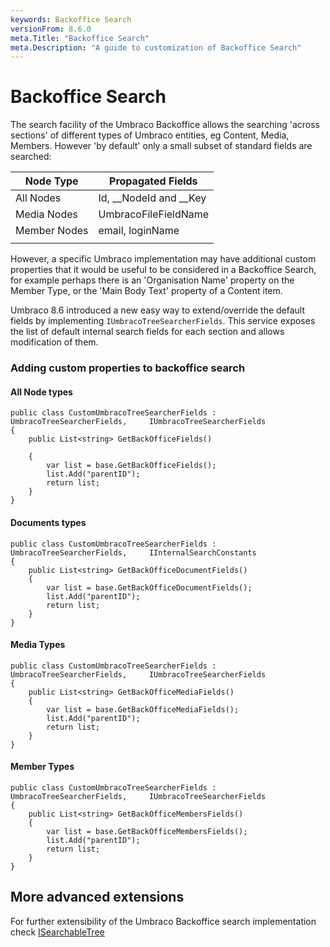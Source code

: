 ```yaml
---
keywords: Backoffice Search
versionFrom: 8.6.0
meta.Title: "Backoffice Search"
meta.Description: "A guide to customization of Backoffice Search"
---
```


# Backoffice Search

The search facility of the Umbraco Backoffice allows the searching 'across sections' of different types of Umbraco entities, eg Content, Media, Members. However 'by default' only a small subset of standard fields are searched:

| Node Type    | Propagated Fields      |
| ------------ | ---------------------- |
| All Nodes    | Id, __NodeId and __Key |
| Media Nodes  | UmbracoFileFieldName   |
| Member Nodes | email, loginName       |
|              |                        |

However, a specific Umbraco implementation may have additional custom properties that it would be useful to be considered in a Backoffice Search, for example perhaps there is an 'Organisation Name' property on the Member Type, or the 'Main Body Text' property of a Content item. 

Umbraco 8.6 introduced a new easy way to extend/override the default fields by implementing `IUmbracoTreeSearcherFields`. This service exposes the list of default internal search fields for each section and allows modification of them.

### Adding custom properties to backoffice search

#### All Node types

```
public class CustomUmbracoTreeSearcherFields : UmbracoTreeSearcherFields,     IUmbracoTreeSearcherFields
{
    public List<string> GetBackOfficeFields()

    {
        var list = base.GetBackOfficeFields();
        list.Add("parentID");
        return list;
    }
}
```

#### Documents types

```
public class CustomUmbracoTreeSearcherFields : UmbracoTreeSearcherFields,     IInternalSearchConstants
{
    public List<string> GetBackOfficeDocumentFields()
    {
        var list = base.GetBackOfficeDocumentFields();
        list.Add("parentID");
        return list;
    }
}
```

#### Media Types

```
public class CustomUmbracoTreeSearcherFields : UmbracoTreeSearcherFields,     IUmbracoTreeSearcherFields
{
    public List<string> GetBackOfficeMediaFields()
    {
        var list = base.GetBackOfficeMediaFields();
        list.Add("parentID");
        return list;
    }
}
```

#### Member Types

```
public class CustomUmbracoTreeSearcherFields : UmbracoTreeSearcherFields,     IUmbracoTreeSearcherFields
{
    public List<string> GetBackOfficeMembersFields()
    {
        var list = base.GetBackOfficeMembersFields();
        list.Add("parentID");
        return list;
    }
}
```

## More advanced extensions

For further extensibility of the Umbraco Backoffice search implementation check [ISearchableTree](https://our.umbraco.com/Documentation/Extending/Section-Trees/Searchable-Trees/ "https://our.umbraco.com/Documentation/Extending/Section-Trees/Searchable-Trees/")
